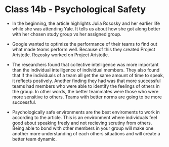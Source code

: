 # Class 14b - Psychological Safety

* In the beginning, the article highlights Julia Rososky and her earlier life while she was attending Yale. It tells us about how she got along better with her chosen study group vs her assigned group. 
* Google wanted to optimize the performance of their teams to find out what made teams perform well. Because of this they created Project Aristotle. Rozosky worked on Project Aristotle.

* The researchers found that collective intelligence was more important than the individual intelligence of individual members. They also found that if the individuals of a team all get the same amount of time to speak, it reflects postively. Another finding they had was that more successful teams had members who were able to identify the feelings of others in the group. In other words, the better teammates were those who were more sensitive to others. Teams with better norms are going to be more successful.

* Psychologically safe environments are the best enviroments to work in according to the article. This is an environment where individuals feel good about speaking freely and not recieving scrutiny from others. Being able to bond with other members in your group will make one another more understanding of each others situations and will create a better team dynamic.
